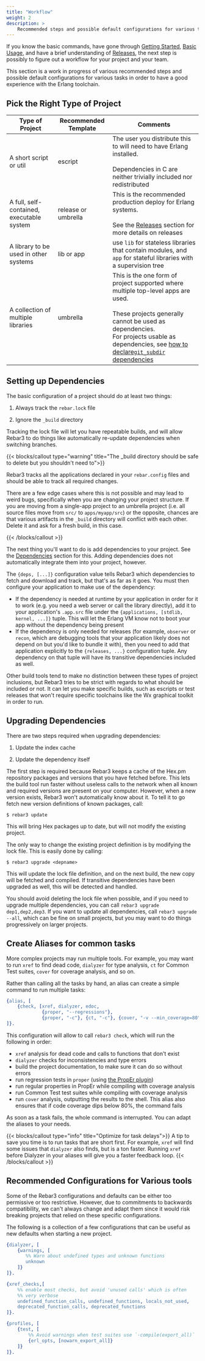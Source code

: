 ```yaml
---
title: "Workflow"
weight: 2
description: >
    Recommended steps and possible default configurations for various tasks.
---
```


If you know the basic commands, have gone through [Getting Started](/docs/getting-started), [Basic Usage](/docs/basic_usage), and have a brief understanding of [Releases](/docs/deployment/releases), the next step is possibly to figure out a workflow for your project and your team.

This section is a work in progress of various recommended steps and possible default configurations for various tasks in order to have a good experience with the Erlang toolchain.

## Pick the Right Type of Project

|Type of Project|Recommended Template|Comments|
|----|----|----|
|A short script or util|escript|The user you distribute this to will need to have Erlang installed.<br><br>Dependencies in C are neither trivially included nor redistributed|
|A full, self-contained, executable system|release or umbrella|This is the recommended production deploy for Erlang systems.<br><br>See the [Releases](/docs/deployment/releases) section for more details on releases|
|A library to be used in other systems|lib or app|use `lib` for stateless libraries that contain modules, and `app` for stateful libraries with a supervision tree|
|A collection of multiple libraries|umbrella|This is the one form of project supported where multiple top-level apps are used.<br><br>These projects generally cannot be used as dependencies.<br>For projects usable as dependencies, see [how to declare`git_subdir` dependencies](/docs/configuration/dependencies/#declaring-dependencies)|

## Setting up Dependencies

The basic configuration of a project should do at least two things:

1. Always track the `rebar.lock` file

2. Ignore the `_build` directory

Tracking the lock file will let you have repeatable builds, and will allow Rebar3 to do things like automatically re-update dependencies when switching branches.

{{< blocks/callout type="warning" title="The _build directory should be safe to delete but you shouldn't need to">}}

Rebar3 tracks all the applications declared in your `rebar.config` files and should be able to track all required changes.

There are a few edge cases where this is not possible and may lead to weird bugs, specifically when you are changing your project structure. If you are moving from a single-app project to an umbrella project (i.e. all source files move from `src/` to `apps/myapp/src`) or the opposite, chances are that various artifacts in the `_build` directory will conflict with each other. Delete it and ask for a fresh build, in this case.

{{< /blocks/callout >}}

The next thing you'll want to do is add dependencies to your project. See the [Dependencies](/docs/configuration/dependencies) section for this. Adding dependencies does not automatically integrate them into your project, however.

The `{deps, [...]}` configuration value tells Rebar3 which dependencies to fetch and download and track, but that's as far as it goes. You must then configure your application to make use of the dependency:

- If the dependency is needed at runtime by your application in order for it to work (e.g. you need a web server or call the library directly), add it to your application's `.app.src` file under the `{applications, [stdlib, kernel, ...]}` tuple. This will let the Erlang VM know not to boot your app without the dependency being present
- If the dependency is only needed for releases (for example, `observer` or `recon`, which are debugging tools that your application likely does not depend on but you'd like to bundle it with), then you need to add that application explicitly to the `{releases, ...}` configuration tuple. Any dependency on that tuple will have its transitive dependencies included as well.

Other build tools tend to make no distinction between these types of project inclusions, but Rebar3 tries to be strict with regards to what should be included or not. It can let you make specific builds, such as escripts or test releases that won't require specific toolchains like the Wx graphical toolkit in order to run.

## Upgrading Dependencies

There are two steps required when upgrading dependencies:

1. Update the index cache

2. Update the dependency itself

The first step is required because Rebar3 keeps a cache of the Hex.pm repository packages and versions that you have fetched before. This lets the build tool run faster without useless calls to the network when all known and required versions are present on your computer. However, when a new version exists, Rebar3 won't automatically know about it. To tell it to go fetch new version definitions of known packages, call:

```shell
$ rebar3 update
```

This will bring Hex packages up to date, but will not modify the existing project.

The only way to change the existing project definition is by modifying the lock file. This is easily done by calling:

```shell
$ rebar3 upgrade <depname>
```

This will update the lock file definition, and on the next build, the new copy will be fetched and compiled. If transitive dependencies have been upgraded as well, this will be detected and handled.

You should avoid deleting the lock file when possible, and if you need to upgrade multiple dependencies, you can call `rebar3 upgrade dep1,dep2,dep3`. If you want to update all dependencies, call `rebar3 upgrade --all`, which can be fine on small projects, but you may want to do things progressively on larger projects.

## Create Aliases for common tasks

More complex projects may run multiple tools. For example, you may want to run `xref` to find dead code, `dialyzer` for type analysis, `ct` for Common Test suites, `cover` for coverage analysis, and so on.

Rather than calling all the tasks by hand, an alias can create a simple command to run multiple tasks:

```erlang
{alias, [
    {check, [xref, dialyzer, edoc,
             {proper, "--regressions"},
             {proper, "-c"}, {ct, "-c"}, {cover, "-v --min_coverage=80"}]}
]}.
```

This configuration will allow to call `rebar3 check`, which will run the following in order:

- `xref` analysis for dead code and calls to functions that don't exist
- `dialyzer` checks for inconsistencies and type errors
- build the project documentation, to make sure it can do so without errors
- run regression tests in `proper` (using [the PropEr plugin](/docs/configuration/plugins/#proper))
- run regular properties in PropEr while compiling with coverage analysis
- run Common Test test suites while compiling with coverage analysis
- run `cover` analysis, outputting the results to the shell. This alias also ensures that if code coverage dips below 80%, the command fails

As soon as a task fails, the whole command is interrupted. You can adapt the aliases to your needs.

{{< blocks/callout type="info" title="Optimize for task delays">}}
A tip to save you time is to run tasks that are short first. For example, `xref` will find some issues that `dialyzer` also finds, but is a ton faster. Running `xref` before Dialyzer in your aliases will give you a faster feedback loop.
{{< /blocks/callout >}}

## Recommended Configurations for Various tools

Some of the Rebar3 configurations and defaults can be either too permissive or too restrictive. However, due to commitments to backwards compatibility, we can't always change and adapt them since it would risk breaking projects that relied on these specific configurations.

The following is a collection of a few configurations that can be useful as new defaults when starting a new project.

```erlang
{dialyzer, [
    {warnings, [
       %% Warn about undefined types and unknown functions
       unknown
    ]}
]}.

{xref_checks,[
    %% enable most checks, but avoid 'unused calls' which is often
    %% very verbose
    undefined_function_calls, undefined_functions, locals_not_used,
    deprecated_function_calls, deprecated_functions
]}.

{profiles, [
    {test, [
        %% Avoid warnings when test suites use `-compile(export_all)`
        {erl_opts, [nowarn_export_all]}
    ]}
]}.
```
